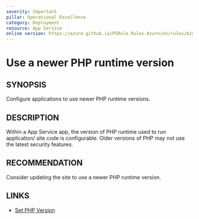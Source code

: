 ```yaml
---
severity: Important
pillar: Operational Excellence
category: Deployment
resource: App Service
online version: https://azure.github.io/PSRule.Rules.Azure/en/rules/Azure.AppService.PHPVersion/
---
```


# Use a newer PHP runtime version

## SYNOPSIS

Configure applications to use newer PHP runtime versions.

## DESCRIPTION

Within a App Service app, the version of PHP runtime used to run application/ site code is configurable.
Older versions of PHP may not use the latest security features.

## RECOMMENDATION

Consider updating the site to use a newer PHP runtime version.

## LINKS

- [Set PHP Version](https://docs.microsoft.com/azure/app-service/configure-language-php?pivots=platform-linux#set-php-version)
